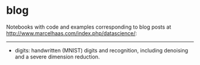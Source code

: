 # blog
Notebooks with code and examples corresponding to blog posts at http://www.marcelhaas.com/index.php/datascience/:

***

- digits: handwritten (MNIST) digits and recognition, including denoising and a severe dimension reduction.

